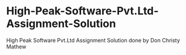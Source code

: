# High-Peak-Software-Pvt.Ltd-Assignment-Solution
High Peak Software Pvt.Ltd Assignment Solution done by Don Christy Mathew
